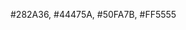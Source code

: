 <!-- Dracula Theme v1.2.5
#
# https://github.com/zenorocha/dracula-theme
#
# Copyright 2016, All rights reserved
#
# Code licensed under the MIT license
# http://zenorocha.mit-license.org
#
# @author Eduardo Quagliato <eduardo@quagliato.me>
-->

#282A36, #44475A, #50FA7B, #FF5555
